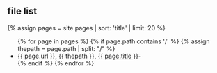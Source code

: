 ## file list
{% assign pages = site.pages | sort: 'title' | limit: 20 %}
<ul>
{% for page in pages %}
 {% if page.path contains '/' %}
 {% assign thepath = page.path | split: "/" %}
 <li> {{ page.url }}, {{ thepath }}, <a href='/www-board{{ page.url }}'>{{ page.title }}</a>-</li>
 {% endif %}
{% endfor %}
</ul>
